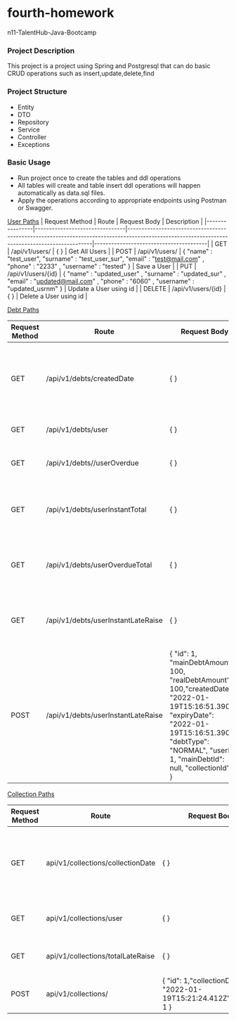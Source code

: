 # fourth-homework
n11-TalentHub-Java-Bootcamp

### Project Description

This project is a project using Spring and Postgresql that can do basic CRUD operations such as insert,update,delete,find

### Project Structure

- Entity
- DTO
- Repository
- Service
- Controller
- Exceptions

### Basic Usage

- Run project once to create the tables and ddl operations
- All tables will create and table insert ddl operations will happen automatically as data.sql files.
- Apply the operations according to appropriate endpoints using Postman or Swagger.

[User Paths](fourth-homework/src/main/java/com/example/fourthhomework/controller/UserController.java)
| Request Method | Route                          | Request Body                                                                                                                                  | Description                            |
|----------------|--------------------------------|-----------------------------------------------------------------------------------------------------------------------------------------------|----------------------------------------|
|       GET      | /api/v1/users/                    | {  }                                                                                                                                       | Get All Users                          |
|      POST      | /api/v1/users/                    | {  "name" : "test_user", "surname" : "test_user_sur", "email" : "test@mail.com" , "phone" : "2233" , "username" : "tested"  }              | Save a User                            |
|       PUT      | /api/v1/users/{id}                | {  "name" : "updated_user" , "surname" : "updated_sur" , "email" : "updated@mail.com" , "phone" : "6060" , "username" : "updated_usrnm" }  | Update a User using id                 |
|     DELETE     | /api/v1/users/{id}                | {  }                                                                                                                                       | Delete a User using id                 |


[Debt Paths](fourth-homework/src/main/java/com/example/fourthhomework/controller/DebtController.java )

| Request Method | Route                               | Request Body                                                                                                                                                                                                                | Description                                                        |
|----------------|-------------------------------------|-----------------------------------------------------------------------------------------------------------------------------------------------------------------------------------------------------------------------------|--------------------------------------------------------------------|
|       GET      | /api/v1/debts/createdDate           | {  }                                                                                                                                                                                                                        | Get Debts between of given startDate and endDate using createdDate |
|       GET      | /api/v1/debts/user                  | {  }                                                                                                                                                                                                                        | Get a user's debts using userId                                    |
|       GET      | /api/v1/debts//userOverdue          | {  }                                                                                                                                                                                                                        | Get a user's overdue debts using userId                            |
|       GET      | /api/v1/debts/userInstantTotal      | {  }                                                                                                                                                                                                                        | Get a user's total debts in that moment using userId               |
|       GET      | /api/v1/debts/userOverdueTotal      | {  }                                                                                                                                                                                                                        | Get a user's total overdue debts using using userId                |
|       GET      | /api/v1/debts/userInstantLateRaise  | {  }                                                                                                                                                                                                                        | Get a user's total late raise in that moment using using userId    |
|      POST      | /api/v1/debts/userInstantLateRaise  | {   "id": 1, "mainDebtAmount": 100, "realDebtAmount": 100,"createdDate": "2022-01-19T15:16:51.390Z", "expiryDate": "2022-01-19T15:16:51.390Z", "debtType": "NORMAL", "userId": 1, "mainDebtId": null, "collectionId": 1   } | Save a Debt                                                        |

[Collection Paths](fourth-homework/src/main/java/com/example/fourthhomework/controller/CollectionController.java )

| Request Method | Route                              | Request Body                                                            | Description                                                                 |
|----------------|------------------------------------|-------------------------------------------------------------------------|-----------------------------------------------------------------------------|
|       GET      | api/v1/collections/collectionDate  | {  }                                                                    | Get collections between of given startDate and endDate using collectionDate |
|       GET      | api/v1/collections/user            | {  }                                                                    | Get collections belong a user using userId                                  |
|       GET      | api/v1/collections/totalLateRaise  | {  }                                                                    | Get a user's total collections using userId                                 |
|      POST      | api/v1/collections/                | {    "id": 1,"collectionDate": "2022-01-19T15:21:24.412Z","debtId": 1 } | Save a Collection                                                           |